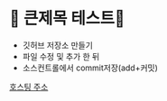 # 🚀 큰제목 테스트🚀

+ 깃허브 저장소 만들기
+ 파일 수정 및 추가 한 뒤
+ 소스컨트롤에서 commit저장(add+커밋)


[호스팅 주소](https://ririti.github.io/git_test/)